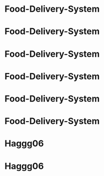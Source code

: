# Food-Delivery-System
# Food-Delivery-System
# Food-Delivery-System
# Food-Delivery-System
# Food-Delivery-System
# Food-Delivery-System
# Haggg06
# Haggg06

